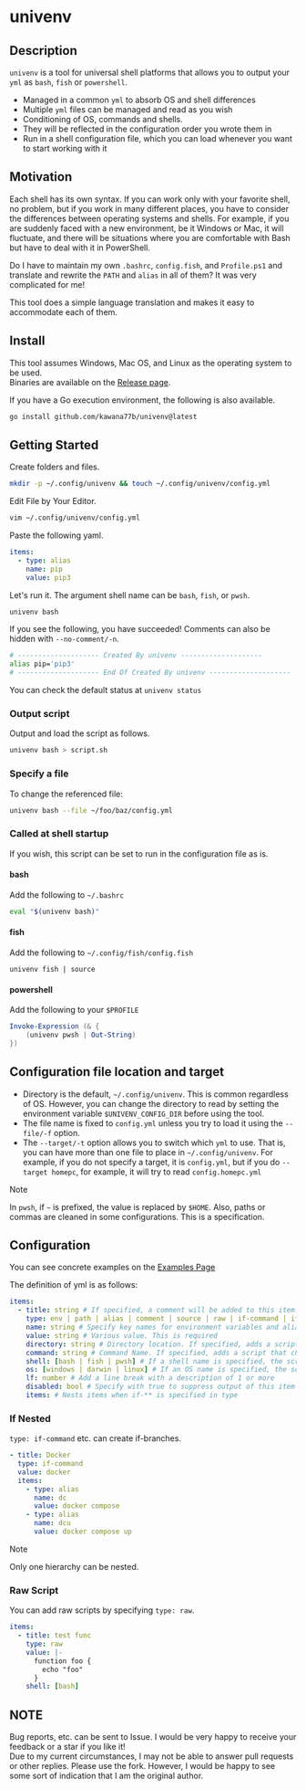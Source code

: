# univenv

## Description

`univenv` is a tool for universal shell platforms that allows you to output your `yml` as `bash`, `fish` or `powershell`.

- Managed in a common `yml` to absorb OS and shell differences
- Multiple `yml` files can be managed and read as you wish
- Conditioning of OS, commands and shells.
- They will be reflected in the configuration order you wrote them in
- Run in a shell configuration file, which you can load whenever you want to start working with it

## Motivation

Each shell has its own syntax.
If you can work only with your favorite shell, no problem, but if you work in many different places, you have to consider the differences between operating systems and shells.
For example, if you are suddenly faced with a new environment, be it Windows or Mac, it will fluctuate, and there will be situations where you are comfortable with Bash but have to deal with it in PowerShell.

Do I have to maintain my own `.bashrc`, `config.fish`, and `Profile.ps1` and translate and rewrite the `PATH` and `alias` in all of them? It was very complicated for me!

This tool does a simple language translation and makes it easy to accommodate each of them.

## Install

This tool assumes Windows, Mac OS, and Linux as the operating system to be used.  
Binaries are available on the [Release page](https://github.com/kawana77b/univenv/releases).

If you have a Go execution environment, the following is also available.

```bash
go install github.com/kawana77b/univenv@latest
```

## Getting Started

Create folders and files.

```bash
mkdir -p ~/.config/univenv && touch ~/.config/univenv/config.yml
```

Edit File by Your Editor.

```bash
vim ~/.config/univenv/config.yml
```

Paste the following yaml.

```yaml
items:
  - type: alias
    name: pip
    value: pip3
```

Let's run it. The argument shell name can be `bash`, `fish`, or `pwsh`.

```bash
univenv bash
```

If you see the following, you have succeeded! Comments can also be hidden with `--no-comment/-n`.

```bash
# -------------------- Created By univenv --------------------
alias pip='pip3'
# -------------------- End Of Created By univenv --------------------
```

You can check the default status at `univenv status`

### Output script

Output and load the script as follows.

```bash
univenv bash > script.sh
```

### Specify a file

To change the referenced file:

```bash
univenv bash --file ~/foo/baz/config.yml
```

### Called at shell startup

If you wish, this script can be set to run in the configuration file as is.

#### bash

Add the following to `~/.bashrc`

```bash
eval "$(univenv bash)"
```

#### fish

Add the following to `~/.config/fish/config.fish`

```fish
univenv fish | source
```

#### powershell

Add the following to your `$PROFILE`

```powershell
Invoke-Expression (& {
    (univenv pwsh | Out-String)
})
```

## Configuration file location and target

- Directory is the default, `~/.config/univenv`. This is common regardless of OS. However, you can change the directory to read by setting the environment variable `$UNIVENV_CONFIG_DIR` before using the tool.
- The file name is fixed to `config.yml` unless you try to load it using the `--file/-f` option.
- The `--target/-t` option allows you to switch which `yml` to use. That is, you can have more than one file to place in `~/.config/univenv`. For example, if you do not specify a target, it is `config.yml`, but if you do `--target homepc`, for example, it will try to read `config.homepc.yml`

> [!NOTE]
> In `pwsh`, if `~` is prefixed, the value is replaced by `$HOME`. Also, paths or commas are cleaned in some configurations.
> This is a specification.

## Configuration

You can see concrete examples on the [Examples Page](https://github.com/kawana77b/univenv/tree/main/examples)

The definition of yml is as follows:

```yaml
items:
  - title: string # If specified, a comment will be added to this item. Also, a new line will be added above
    type: env | path | alias | comment | source | raw | if-command | if-directory # Select the type of this item
    name: string # Specify key names for environment variables and aliases
    value: string # Various value. This is required
    directory: string # Directory location. If specified, adds a script that checks if the location exists.
    command: string # Command Name. If specified, adds a script that checks for the presence of the command.
    shell: [bash | fish | pwsh] # If a shell name is specified, the script will be output only for the shell selected in the argument
    os: [windows | darwin | linux] # If an OS name is specified, the script will be output only when the running OS corresponds to it.
    lf: number # Add a line break with a description of 1 or more
    disabled: bool # Specify with true to suppress output of this item
    items: # Nests items when if-** is specified in type
```

### If Nested

`type: if-command` etc. can create if-branches.

```yaml
- title: Docker
  type: if-command
  value: docker
  items:
    - type: alias
      name: dc
      value: docker compose
    - type: alias
      name: dcu
      value: docker compose up
```

> [!NOTE]
> Only one hierarchy can be nested.

### Raw Script

You can add raw scripts by specifying `type: raw`.

```yaml
items:
  - title: test func
    type: raw
    value: |-
      function foo {
        echo "foo"
      }
    shell: [bash]
```

## NOTE

Bug reports, etc. can be sent to Issue. I would be very happy to receive your feedback or a star if you like it!  
Due to my current circumstances, I may not be able to answer pull requests or other replies. Please use the fork. However, I would be happy to see some sort of indication that I am the original author.
